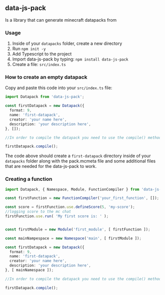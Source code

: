 
## data-js-pack
Is a library that can generate minecraft datapacks from

### Usage
1. Inside of your `datapacks` folder, create a new directory
1. Run `npm init -y`
1. Add Typescript to the project
1. Import data-js-pack by typing: `npm install data-js-pack`
1. Create a file: `src/index.ts`

### How to create an empty datapack
Copy and paste this code into your `src/index.ts` file:
```typescript
import Datapack from 'data-js-pack';

const firstDatapack = new Datapack({
  format: 9,
  name: 'first-datapack',
  creator: 'your name here',
  description: 'your description here',
}, []);

//In order to compile the datapack you need to use the compile() method

firstDatapack.compile();

```

The code above should create a `first-datapack` directory inside of your `datapacks` folder along with the pack.mcmeta file and some additional files that are needed for the data-js-pack to work.

### Creating a function
```ts
import Datapack, { Namespace, Module, FunctionCompiler } from 'data-js-pack';

const firstFunction = new FunctionCompiler('your_first_function', []);

const score = firstFunction.use.defineScore(5, 'my-score');
//logging score to the mc chat
firstFunction.use.run( 'My first score is: ' );


const firstModule = new Module('first_module', [ firstFunction ]);

const mainNampespace = new Namespace('main', [ firstModule ]);

const firstDatapack = new Datapack({
  format: 9,
  name: 'first-datapack',
  creator: 'your name here',
  description: 'your description here',
}, [ mainNamespace ]);

//In order to compile the datapack you need to use the compile() method

firstDatapack.compile();
```